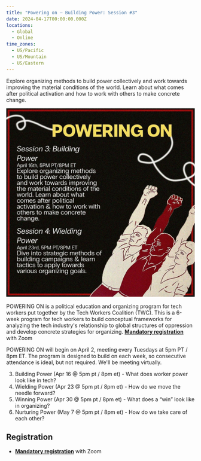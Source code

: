 ```yaml
---
title: "Powering on – Building Power: Session #3"
date: 2024-04-17T00:00:00.000Z
locations:
  - Global
  - Online
time_zones:
  - US/Pacific
  - US/Mountain
  - US/Eastern
---
```

Explore organizing methods to build power collectively and work towards improving the material conditions of the world. Learn about what comes after political activation and how to work with others to make concrete change.

![Session #3 Building Power](/assets/img/powering_on_3_4.jpeg)

POWERING ON is a political education and organizing program for tech workers put together by the Tech Workers Coalition (TWC). This is a 6-week program for tech workers to build conceptual frameworks for analyzing the tech industry's relationship to global structures of oppression and develop concrete strategies for organizing. **[Mandatory registration](https://us02web.zoom.us/meeting/register/tZArfuuvqDMoH9QVdRs-OKFznToI7qOF57yQ)** with Zoom

POWERING ON will begin on April 2, meeting every Tuesdays at 5pm PT / 8pm ET. The program is designed to build on each week, so consecutive attendance is ideal, but not required. We'll be meeting virtually.

3. Building Power (Apr 16 @ 5pm pt / 8pm et) - What does worker power look like in tech?     
4. Wielding Power (Apr 23 @ 5pm pt / 8pm et) -  How do we move the needle forward?     
5. Winning Power (Apr 30 @ 5pm pt / 8pm et) - What does a “win” look like in organizing?    
6. Nurturing Power (May 7 @ 5pm pt / 8pm et) - How do we take care of each other?

## Registration

* **[Mandatory registration](https://us02web.zoom.us/meeting/register/tZArfuuvqDMoH9QVdRs-OKFznToI7qOF57yQ)** with Zoom
